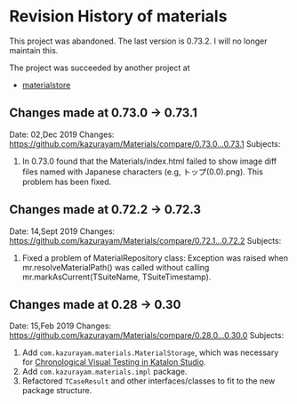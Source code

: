 Revision History of materials
=============================

This project was abandoned. The last version is 0.73.2. I will no longer maintain this.

The project was succeeded by another project at 

- [materialstore](https://github.com/kazurayam/materialstore)



## Changes made at 0.73.0 -> 0.73.1

Date: 02,Dec 2019
Changes: https://github.com/kazurayam/Materials/compare/0.73.0...0.73.1
Subjects:
1. In 0.73.0 found that the Materials/index.html failed to show image diff files named with Japanese characters (e.g, トップ(0.0).png). This problem has been fixed. 

## Changes made at 0.72.2 -> 0.72.3

Date: 14,Sept 2019
Changes: https://github.com/kazurayam/Materials/compare/0.72.1...0.72.2
Subjects:
1. Fixed a problem of MaterialRepository class: Exception was raised when mr.resolveMaterialPath() was called
without calling mr.markAsCurrent(TSuiteName, TSuiteTimestamp).

## Changes made at 0.28 -> 0.30

Date: 15,Feb 2019
Changes: https://github.com/kazurayam/Materials/compare/0.28.0...0.30.0
Subjects:
1. Add `com.kazurayam.materials.MaterialStorage`, which was necessary for [Chronological Visual Testing in Katalon Studio](https://github.com/kazurayam/ChronologicalVisualTestingInKatalonStudio).
2. Add `com.kazurayam.materials.impl` package.
3. Refactored `TCaseResult` and other interfaces/classes to fit to the new package structure.
